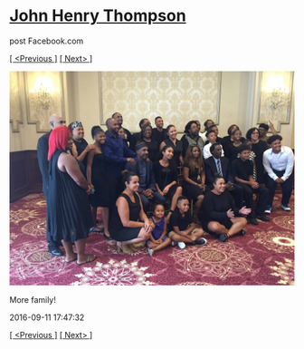# [John Henry Thompson](../README.md)
post Facebook.com

[[ <Previous ]](2016-09-11-1.md) [[ Next> ]](2016-09-11-3.md)

[![](../media/2016-09-11/OS-X-Photos-More-family.jpg)](../README.md)

More family!

2016-09-11 17:47:32

[[ <Previous ]](2016-09-11-1.md) [[ Next> ]](2016-09-11-3.md)